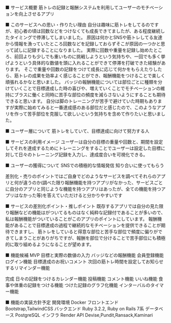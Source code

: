 ■ サービス概要
筋トレの記録と報酬システムを利用してユーザーのモチベーションを向上させるアプリ

■ このサービスへの思い・作りたい理由
自分は趣味に筋トレをしてるのですが、初心者の頃は回数などをつけなくても成長できてましたが、ある程度継続したタイミングで停滞してしまいました。
原因は何かとSNSや筋トレしてる友達から情報を漁っていたところ回数などを記録しておらずそこが原因の一つかと思って試しに記録することになりました。
実際に回数や重量を記録し始めたところ、前回よりも少しでも重いものに挑戦しようという気持ちや、一回でも多く挙げようという具体的な数値を頭に入れることができて停滞を打破できた経験があります。
そこで重量や回数の記録をつけて成長に応じて何かをもらえたりしたら、筋トレの成果を効率よく感じることができ、報酬機能をつけることで楽しく頑張れるかなと思いました。
バッジの報酬機能については部位ごとに種類を分けていくことで目標達成した時の喜びや、増えていくことでモチベーションの維持にブラスに働くと同時に苦手な部位の頻度を減らさないようにすることも期待できると思います。
自分は脚のトレーニングが苦手で避けていた時期もありますが実際に始めてみると一番達成感のある部位だと感じたので、このようなアプリを作って苦手部位を克服して欲しいという気持ちを含めて作りたいと思いました。

■ ユーザー層について
筋トレをしていて、目標達成に向けて努力する人


■ サービスの利用イメージ
ユーザーは自分の目標の重量や回数と、期間を設定してそれを達成するためにトレーニングをすることでユーザーは設定した目標に対して日々のトレーニング記録を入力し、達成度合いを可視化できる。

■ ユーザーの獲得について
SNSでの積極的な情報発信
知り合いに使ってもらう

差別化・売りのポイントではご自身でどのようなサービスを調べてそれらのアプリと何が違うのか(調べた限り報酬機能を持つアプリがなかった、サービスごとに自分のアプリと同じような機能を持つアプリはあったが、全ての機能を持つアプリはなかった等)を答えていただけると分かりやすいです

■ サービスの差別化ポイント・推しポイント
既存するアプリでは自分の見た限り報酬などの機能はがついてるものはなく純粋な記録付であることが多いので、私は報酬機能がついていることがこのアプリのポイントにしています。
報酬機能があることで目標達成の過程で継続的なモチベーションを提供できることが期待できますし、
筋トレをしていると得意な部位と苦手な部位で頻度に偏りができてしまうことがありがちですが、報酬を部位で分けることで苦手部位にも積極的に取り組めるようになることが望めます。


■ 機能候補
MVP
目標と実際の数値の入力
バッジなどの報酬機能
会員登録機能
ログイン機能
目標達成のお祝いコメント
次回の筋トレ時間を設定してお知らせするリマインダー機能

完成
日々の記録をつけるカレンダー機能
投稿機能
コメント機能
いいね機能
食事や体重の記録をつける機能
つけた記録のグラフ化機能
インターバルのタイマー機能


■ 機能の実装方針予定
開発環境    Docker
フロントエンド Bootstrap,TailwindCSS
バックエンド  Ruby 3.2.2, Ruby on Rails 7系
データベース  PostgreSQL
インフラ    Render
API Devise,Pundit,Ransack,Kaminari

